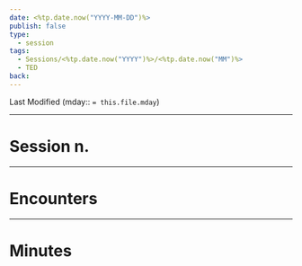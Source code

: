 ```yaml
---
date: <%tp.date.now("YYYY-MM-DD")%>
publish: false
type:
  - session
tags:
  - Sessions/<%tp.date.now("YYYY")%>/<%tp.date.now("MM")%>
  - TED
back:
---
```

Last Modified (mday:: `= this.file.mday`)

---
# Session n.


---
# Encounters


---
# Minutes


